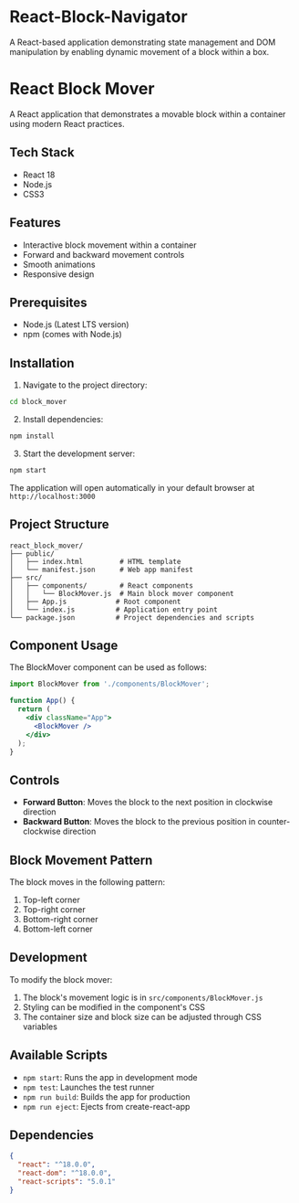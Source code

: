 # React-Block-Navigator
A React-based application demonstrating state management and DOM manipulation by enabling dynamic movement of a block within a box.

# React Block Mover

A React application that demonstrates a movable block within a container using modern React practices.

## Tech Stack

- React 18
- Node.js
- CSS3

## Features

- Interactive block movement within a container
- Forward and backward movement controls
- Smooth animations
- Responsive design

## Prerequisites

- Node.js (Latest LTS version)
- npm (comes with Node.js)

## Installation

1. Navigate to the project directory:

```bash
cd block_mover
```

2. Install dependencies:

```bash
npm install
```

3. Start the development server:

```bash
npm start
```

The application will open automatically in your default browser at `http://localhost:3000`

## Project Structure

```
react_block_mover/
├── public/
│   ├── index.html         # HTML template
│   └── manifest.json      # Web app manifest
├── src/
│   ├── components/        # React components
│   │   └── BlockMover.js  # Main block mover component
│   ├── App.js            # Root component
│   └── index.js          # Application entry point
└── package.json          # Project dependencies and scripts
```

## Component Usage

The BlockMover component can be used as follows:

```jsx
import BlockMover from './components/BlockMover';

function App() {
  return (
    <div className="App">
      <BlockMover />
    </div>
  );
}
```

## Controls

- **Forward Button**: Moves the block to the next position in clockwise direction
- **Backward Button**: Moves the block to the previous position in counter-clockwise direction

## Block Movement Pattern

The block moves in the following pattern:
1. Top-left corner
2. Top-right corner
3. Bottom-right corner
4. Bottom-left corner

## Development

To modify the block mover:

1. The block's movement logic is in `src/components/BlockMover.js`
2. Styling can be modified in the component's CSS
3. The container size and block size can be adjusted through CSS variables

## Available Scripts

- `npm start`: Runs the app in development mode
- `npm test`: Launches the test runner
- `npm run build`: Builds the app for production
- `npm run eject`: Ejects from create-react-app

## Dependencies

```json
{
  "react": "^18.0.0",
  "react-dom": "^18.0.0",
  "react-scripts": "5.0.1"
}
```


